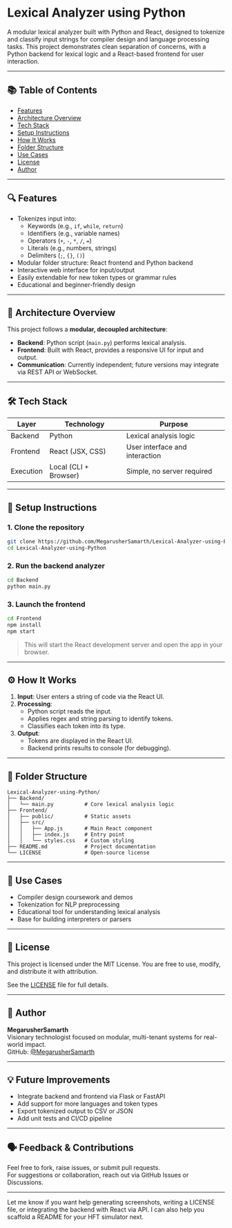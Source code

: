 # Lexical Analyzer using Python

A modular lexical analyzer built with Python and React, designed to tokenize and classify input strings for compiler design and language processing tasks. This project demonstrates clean separation of concerns, with a Python backend for lexical logic and a React-based frontend for user interaction.

---

## 📚 Table of Contents
- [Features](#features)
- [Architecture Overview](#architecture-overview)
- [Tech Stack](#tech-stack)
- [Setup Instructions](#setup-instructions)
- [How It Works](#how-it-works)
- [Folder Structure](#folder-structure)
- [Use Cases](#use-cases)
- [License](#license)
- [Author](#author)

---

## 🔍 Features
- Tokenizes input into:
  - Keywords (e.g., `if`, `while`, `return`)
  - Identifiers (e.g., variable names)
  - Operators (`+`, `-`, `*`, `/`, `=`)
  - Literals (e.g., numbers, strings)
  - Delimiters (`;`, `{}`, `()`)
- Modular folder structure: React frontend and Python backend
- Interactive web interface for input/output
- Easily extendable for new token types or grammar rules
- Educational and beginner-friendly design

---

## 🧠 Architecture Overview

This project follows a **modular, decoupled architecture**:

- **Backend**: Python script (`main.py`) performs lexical analysis.
- **Frontend**: Built with React, provides a responsive UI for input and output.
- **Communication**: Currently independent; future versions may integrate via REST API or WebSocket.

---

## 🛠️ Tech Stack

| Layer     | Technology         | Purpose                          |
|-----------|--------------------|----------------------------------|
| Backend   | Python             | Lexical analysis logic           |
| Frontend  | React (JSX, CSS)   | User interface and interaction   |
| Execution | Local (CLI + Browser) | Simple, no server required    |

---

## 🚀 Setup Instructions

### 1. Clone the repository
```bash
git clone https://github.com/MegarusherSamarth/Lexical-Analyzer-using-Python
cd Lexical-Analyzer-using-Python
```

### 2. Run the backend analyzer
```bash
cd Backend
python main.py
```

### 3. Launch the frontend
```bash
cd Frontend
npm install
npm start
```

> This will start the React development server and open the app in your browser.

---

## ⚙️ How It Works

1. **Input**: User enters a string of code via the React UI.
2. **Processing**:
   - Python script reads the input.
   - Applies regex and string parsing to identify tokens.
   - Classifies each token into its type.
3. **Output**:
   - Tokens are displayed in the React UI.
   - Backend prints results to console (for debugging).

---

## 📁 Folder Structure

```
Lexical-Analyzer-using-Python/
├── Backend/
│   └── main.py          # Core lexical analysis logic
├── Frontend/
│   ├── public/          # Static assets
│   ├── src/
│   │   ├── App.js       # Main React component
│   │   ├── index.js     # Entry point
│   │   └── styles.css   # Custom styling
├── README.md            # Project documentation
└── LICENSE              # Open-source license
```

---

## 🧪 Use Cases
- Compiler design coursework and demos
- Tokenization for NLP preprocessing
- Educational tool for understanding lexical analysis
- Base for building interpreters or parsers

---

## 📄 License

This project is licensed under the MIT License. You are free to use, modify, and distribute it with attribution.

See the [LICENSE](LICENSE) file for full details.

---

## 🙌 Author

**MegarusherSamarth**  
Visionary technologist focused on modular, multi-tenant systems for real-world impact.  
GitHub: [@MegarusherSamarth](https://github.com/MegarusherSamarth)

---

## 💡 Future Improvements
- Integrate backend and frontend via Flask or FastAPI
- Add support for more languages and token types
- Export tokenized output to CSV or JSON
- Add unit tests and CI/CD pipeline

---

## 🗣️ Feedback & Contributions

Feel free to fork, raise issues, or submit pull requests.  
For suggestions or collaboration, reach out via GitHub Issues or Discussions.

---

Let me know if you want help generating screenshots, writing a LICENSE file, or integrating the backend with React via API. I can also help you scaffold a README for your HFT simulator next.
